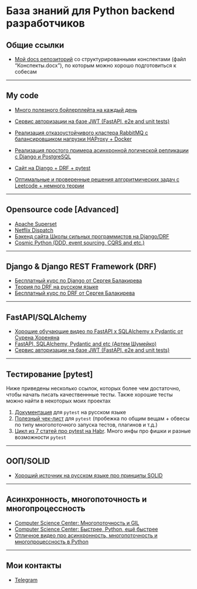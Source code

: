 # База знаний для Python backend разработчиков 

## Общие ссылки
* [Мой docs репозиторий](https://github.com/nightblure/docs) со структурированными конспектами (файл “Конспекты.docx”), по которым можно хорошо подготовиться к собесам

---

## My code
* [Много полезного бойлерплейта на каждый день](https://github.com/nightblure/boilerplate)
  
* [Сервис авторизации на базе JWT (FastAPI, e2e and unit tests)](https://github.com/nightblure/jwt_auth)
  
* [Реализация отказоустойчивого кластера RabbitMQ с балансировщиком нагрузки HAProxy + Docker](https://github.com/nightblure/Python-x-RabbitMQ-failover-cluster)
  
* [Реализация простого примера асинхронной логической репликации с Django и PostgreSQL](https://github.com/nightblure/pg_replica_app)
  
* [Cайт на Django + DRF + pytest](https://github.com/nightblure/django-site-docker)
  
* [Оптимальные и проверенные решения алгоритмических задач с Leetcode + немного теории](https://github.com/nightblure/Leetcode)
---

## Opensource code [Advanced]

* [Apache Superset](https://github.com/apache/superset)
* [Netflix Dispatch](https://github.com/Netflix/dispatch)
* [Бэкенд сайта Школы сильных программистов на Django/DRF](https://github.com/tough-dev-school/education-backend)
* [Cosmic Python (DDD, event sourcing, CQRS and etc.)](https://github.com/cosmicpython/code)
  
---

## Django & Django REST Framework (DRF)
* [Бесплатный курс по Django от Сергея Балакирева](https://youtube.com/playlist?list=PLA0M1Bcd0w8xO_39zZll2u1lz_Q-Mwn1F)
* [Теория по DRF на русском языке](https://github.com/ilyachch/django-rest-framework-rusdoc)
* [Бесплатный курс по DRF от Сергея Балакирева](https://youtube.com/playlist?list=PLA0M1Bcd0w8xZA3Kl1fYmOH_MfLpiYMRs)

---

## FastAPI/SQLAlchemy
* [Хорошие обучающие видео по FastAPI x SQLAlchemy x Pydantic от Сурена Хореняна](https://www.youtube.com/@SurenKhorenyan/videos)
* [FastAPI, SQLAlchemy, Pydantic and etc (Артем Шумейко)](https://www.youtube.com/@artemshumeiko/playlists)
* [Сервис авторизации на базе JWT (FastAPI, e2e and unit tests)](https://github.com/nightblure/jwt_auth)
---

## Тестирование [pytest]

Ниже приведены несколько ссылок, которых более чем достаточно, чтобы начать писать качественнные тесты. Также хорошие тесты можно найти в некоторых моих проектах

1. [Документация](https://pytest-docs-ru.readthedocs.io/ru/latest/contents.html) для ```pytest``` на русском языке
2. [Полезный чек-лист](https://stribny.name/blog/pytest/#web-apps) для ```pytest``` (пробежка по общим вещам + обвесы по типу многопоточного запуска тестов, плагинов и т.д.)
3. [Цикл из 7 статей про pytest на Habr](https://habr.com/ru/post/448782/). Много инфы про фишки и разные возможности ```pytest```

---

## ООП/SOLID
* [Хороший источник на русском языке про принципы SOLID](https://solidbook.vercel.app/dip)

---

## Асинхронность, многопоточность и многопроцессность
* [Computer Science Center: Многопоточность и GIL](https://www.youtube.com/watch?v=nR8WhdcRJwM&ab_channel=ComputerScienceCenter)
*  [Computer Science Center: Быстрее, Python, ещё быстрее](https://www.youtube.com/watch?v=-lMiAKKyLFI&ab_channel=ComputerScienceCenter)
* [Отличное видео про асинхронность, многопоточность и многопроцессность в Python](https://youtu.be/_4QY1nGFRY8)

---

## Мои контакты
* [Telegram](https://t.me/nightblure)

